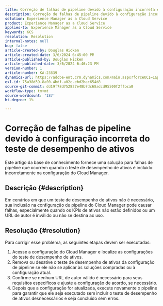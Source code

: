 ```yaml
---
title: Correção de falhas de pipeline devido à configuração incorreta do teste de desempenho de ativos
description: Correção de falhas de pipeline devido à configuração incorreta do teste de desempenho de ativos
solution: Experience Manager as a Cloud Service
product: Experience Manager as a Cloud Service
applies-to: Experience Manager as a Cloud Service
keywords: KCS
resolution: Resolution
internal-notes: null
bug: false
article-created-by: Douglas Hicken
article-created-date: 3/6/2024 6:45:00 PM
article-published-by: Douglas Hicken
article-published-date: 3/6/2024 6:46:23 PM
version-number: 1
article-number: KA-23839
dynamics-url: https://adobe-ent.crm.dynamics.com/main.aspx?forceUCI=1&pagetype=entityrecord&etn=knowledgearticle&id=f534b49e-e9db-ee11-904d-6045bd006793
exl-id: 75a38d39-8a00-4bdf-a02c-ebd2bac654d8
source-git-commit: dd19f78d752827e48b7dc68adcd95500f2ffbca0
workflow-type: tm+mt
source-wordcount: '187'
ht-degree: 1%

---
```


# Correção de falhas de pipeline devido à configuração incorreta do teste de desempenho de ativos


Este artigo da base de conhecimento fornece uma solução para falhas de pipeline que ocorrem quando o teste de desempenho de ativos é incluído incorretamente na configuração do Cloud Manager.

## Descrição {#description}

Em cenários em que um teste de desempenho de ativos não é necessário, sua inclusão na configuração de pipeline do Cloud Manager pode causar falhas, especialmente quando os KPIs de ativos não estão definidos ou um URL de autor é inválido ou não se destina ao uso.

## Resolução {#resolution}


Para corrigir esse problema, as seguintes etapas devem ser executadas:
1. Acesse a configuração do Cloud Manager e localize as configurações do teste de desempenho de ativos.
2. Remova ou desative o teste de desempenho de ativos da configuração de pipeline se ele não se aplicar às soluções compradas ou à configuração atual.
3. Confirme se nenhum URL de autor válido é necessário para seus requisitos específicos e ajuste a configuração de acordo, se necessário.
4. Depois que a configuração for atualizada, execute novamente o pipeline para garantir que ele seja executado sem incluir o teste de desempenho de ativos desnecessários e seja concluído sem erros.
